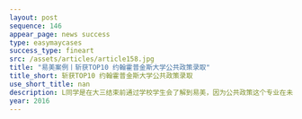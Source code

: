 ```yaml
---
layout: post
sequence: 146
appear_page: news success
type: easymaycases
success_type: fineart
src: /assets/articles/article158.jpg
title: "易美案例丨斩获TOP10 约翰霍普金斯大学公共政策录取"
title_short: 斩获TOP10 约翰霍普金斯大学公共政策录取
use_short_title: nan
description: L同学是在大三结束前通过学校学生会了解到易美，因为公共政策这个专业在未来申请以及就业方面是非常看中学生的实习背景的。当时因为涉及到了跨专业申请，L同学正在苦恼于研究生相关申请材料的准备以及找实习背景提升事宜。在和L同学详细沟通后，我们了解到因为L同学本科期间是在华盛顿首府一所70多名的大学就读，约翰霍普金斯大学一直是L同学的梦校。因此在L同学找到我们的第一时间，易美就安排了约翰霍普金斯大学的招生官斯凯丽女士为L同学综合分析申请情况。经过易美团队综合评估，最后为L同学安排了独家的纽约联合国实践项目，而该项目正好和国际政策有关系。
year: 2016
---
```


